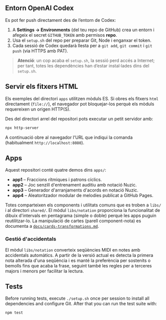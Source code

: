 ## Entorn OpenAI Codex

Es pot fer push directament des de l’entorn de Codex:

1. A **Settings → Environments** (del teu repo de GitHub) crea un entorn i
   afegeix el secret `GITHUB_TOKEN` amb permisos **repo**.
2. Usa el `setup.sh` del repo per preparar Git, Node i enganxar el token.
3. Cada sessió de Codex quedarà llesta per a `git add`, `git commit` i
   `git push` (via HTTPS amb PAT).

> **Atenció**: un cop acaba el `setup.sh`, la sessió perd accés a Internet;
> per tant, totes les dependències han d’estar instal·lades dins del `setup.sh`.

## Servir els fitxers HTML

Els exemples del directori `apps` utilitzen mòduls ES. Si obres els fitxers
`html` directament (`file://`), el navegador pot bloquejar-los perquè els
mòduls requereixen un origen HTTP(S).

Des del directori arrel del repositori pots executar un petit servidor amb:

```bash
npx http-server
```

A continuació obre al navegador l'URL que indiqui la comanda (habitualment
`http://localhost:8080`).

## Apps

Aquest repositori conté quatre demos dins `apps/`:

- **app1** – Fraccions rítmiques i patrons cíclics.
- **app2** – Joc senzill d'entrenament auditiu amb notació Nuzic.
- **app3** – Generador d'arranjaments d'acords en notació Nuzic.
- **app4** – Aleatoritzador modular de melodies publicat a GitHub Pages.

Totes comparteixen els components i utilitats comuns que es troben a `libs/`
i al directori `shared/`. El mòdul `libs/notation` proporciona la
funcionalitat de dibuix d'intervals en pentagrama (simple o doble) perquè les
apps puguin reutilitzar-lo.
La manipulació de cartes (parell component-nota) es documenta a
[`docs/cards-transformations.md`](docs/cards-transformations.md).

### Gestió d'accidentals

El mòdul `libs/notation` converteix seqüències MIDI en notes amb
accidentals automàtics. A partir de la versió actual es detecta la
primera nota alterada d'una seqüència i es manté la preferència
per sostenits o bemolls fins que acaba la frase, seguint també les
regles per a terceres majors i menors per facilitar la lectura.

## Tests

Before running tests, execute `./setup.sh` once per session to install all
dependencies and configure Git. After that you can run the test suite with:

```bash
npm test
```
